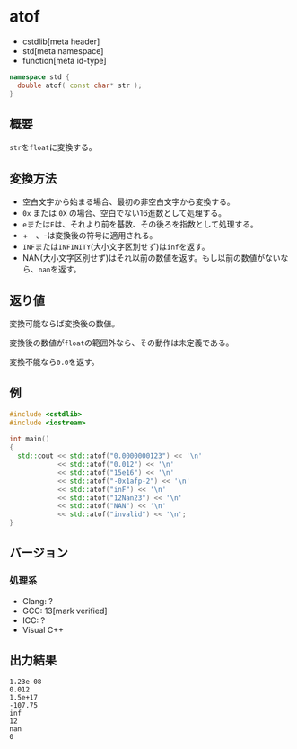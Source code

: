 # atof
* cstdlib[meta header]
* std[meta namespace]
* function[meta id-type]

```cpp
namespace std {
  double atof( const char* str );
}
```

## 概要

`str`を`float`に変換する。

## 変換方法

- 空白文字から始まる場合、最初の非空白文字から変換する。
- `0x` または `0X` の場合、空白でない16進数として処理する。
- `e`または`E`は、それより前を基数、その後ろを指数として処理する。
- \+　、\-は変換後の符号に適用される。
- `INF`または`INFINITY`(大小文字区別せず)は`inf`を返す。
- NAN(大小文字区別せず)はそれ以前の数値を返す。もし以前の数値がないなら、`nan`を返す。


## 返り値

変換可能ならば変換後の数値。

変換後の数値が`float`の範囲外なら、その動作は未定義である。

変換不能なら`0.0`を返す。


## 例

```cpp example
#include <cstdlib>
#include <iostream>
 
int main()
{
  std::cout << std::atof("0.0000000123") << '\n'
            << std::atof("0.012") << '\n'
            << std::atof("15e16") << '\n'
            << std::atof("-0x1afp-2") << '\n'
            << std::atof("inF") << '\n'
            << std::atof("12Nan23") << '\n'
            << std::atof("NAN") << '\n'
            << std::atof("invalid") << '\n';
}
```

## バージョン
### 処理系
- Clang: ?
- GCC: 13[mark verified]
- ICC:  ?
- Visual C++

## 出力結果

```
1.23e-08
0.012
1.5e+17
-107.75
inf
12
nan
0
```
